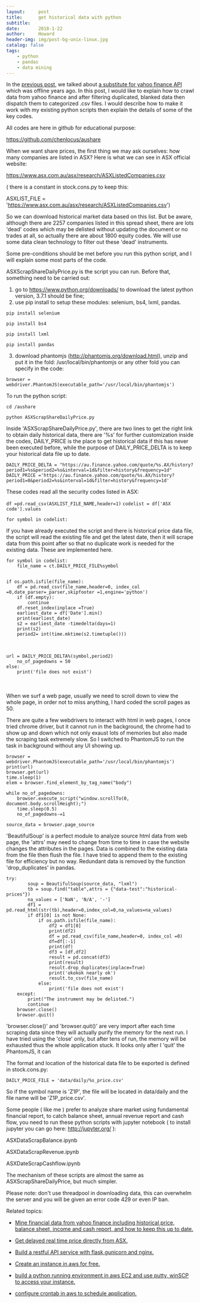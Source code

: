 ```yaml
---
layout:     post
title:      get historical data with python
subtitle:   
date:       2018-1-22
author:     Howard
header-img: img/post-bg-unix-linux.jpg
catalog: false
tags:
    - python
    - pandas
    - data mining
---
```






In the [previous post](http://engineerman.club/2018/01/20/Way-to-get-existing-data-and-organize-in-your-own-use/), we talked about [a substitute for yahoo finance API](http://engineerman.club/2018/01/20/Way-to-get-existing-data-and-organize-in-your-own-use/)  which was offline years ago.  In this post, I would like to explain how to crawl data from yahoo finance and after filtering duplicated, blanked data then dispatch them to categorized .csv files.  I would describe how to make it work with my existing python scripts then explain the details of some of the key codes. 



All codes are here in github for educational purpose:

https://github.com/chenlocus/aushare



When we want share prices, the first thing we may ask ourselves: how many companies are listed in ASX?  Here is what we can see in ASX official website:

https://www.asx.com.au/asx/research/ASXListedCompanies.csv

( there is a constant in stock.cons.py to keep this:

ASXLIST_FILE = 'https://www.asx.com.au/asx/research/ASXListedCompanies.csv')



So we can download historical market data based on this list.  But be aware, although there are 2257 companies listed in this spread sheet,  there are lots 'dead' codes which may be delisted without updating the document or no trades at all, so actually there are about 1800 equity codes.  We will use some data clean technology to filter out these 'dead' instruments.



Some pre-conditions should be met before you run this python script, and I will explain some most parts of the code.  



ASXScrapShareDailyPrice.py is the script you can run. Before that, something need to be carried out:

1. go to https://www.python.org/downloads/ to download the latest python version, 3.7.1 should be fine;
2. use pip install to setup these modules: selenium, bs4, lxml, pandas. 

```
pip install selenium

pip install bs4

pip install lxml

pip install pandas
```

3. download phantomjs (http://phantomjs.org/download.html), unzip and put it in the fold:  /usr/local/bin/phantomjs or any other fold you can specify in the code: 

`browser = webdriver.PhantomJS(executable_path='/usr/local/bin/phantomjs')` 



To run the python script:

```
cd /aushare

python ASXScrapShareDailyPrice.py
```



Inside 'ASXScrapShareDailyPrice.py', there are two lines to get the right link to obtain daily historical data, there are '%s' for further customization inside the codes, DAILY_PRICE is the place  to get historical data if this has never been executed before,  while the purpose of  DAILY_PRICE_DELTA is to keep your historical data file up to date.



`DAILY_PRICE_DELTA = "https://au.finance.yahoo.com/quote/%s.AX/history?period1=%s&period2=%s&interval=1d&filter=history&frequency=1d"`
`DAILY_PRICE ='https://au.finance.yahoo.com/quote/%s.AX/history?period1=0&period2=%s&interval=1d&filter=history&frequency=1d'`



These codes read all the security codes listed in ASX:



`df =pd.read_csv(ASXLIST_FILE_NAME,header=1)`
`codelist = df['ASX code'].values`

`for symbol in codelist:`



If you have already executed the script and there is historical price data file, the script will read the existing file and get the latest date, then it will scrape data from this point after so that no duplicate work is needed for the existing data. These are implemented here. 

```
for symbol in codelist:
    file_name = ct.DAILY_PRICE_FILE%symbol
    
```

    if os.path.isfile(file_name):
        df = pd.read_csv(file_name,header=0, index_col =0,date_parser=_parser,skipfooter =1,engine='python')
        if (df.empty):
            continue
        df.reset_index(inplace =True)
        earliest_date = df['Date'].min()
        print(earliest_date)
        s2 = earliest_date -timedelta(days=1)
        print(s2)
        period2= int(time.mktime(s2.timetuple()))

​    

```
url = DAILY_PRICE_DELTA%(symbol,period2)
    no_of_pagedowns = 50
else:
    print('file does not exist')
```


​    
​    
When we surf a web page, usually we need to scroll down to view the whole page, in order not to miss anything, I hard coded the scroll pages as 50. 


There are quite a few webdrivers to interact with html in web pages, I once tried chrome driver, but it cannot run in the background, the chrome had to show up and down which not only exaust lots of memories but also made the scraping task extremely slow. So I switched to PhantomJS to run the task in background without any UI showing up.



```
browser = webdriver.PhantomJS(executable_path='/usr/local/bin/phantomjs')                
print(url)
browser.get(url)
time.sleep(1)
elem = browser.find_element_by_tag_name("body")
```

   

    while no_of_pagedowns:
        browser.execute_script("window.scrollTo(0, document.body.scrollHeight);")
        time.sleep(0.5)
        no_of_pagedowns-=1
        
    source_data = browser.page_source    




'BeautifulSoup' is a perfect module to analyze source html data from web page,  the 'attrs' may need to change from time to time in case the website changes the attributes in the pages.  Data is combined to the existing data from the file then flush the file. I have tried to append them to the existing file for efficiency but no way.  Redundant data is removed by the function  'drop_duplicates' in pandas. 

```
try:
        soup = BeautifulSoup(source_data, "lxml")
        tb = soup.find("table",attrs = {"data-test":"historical-prices"})
        na_values = ['NaN', 'N/A', '-']
        df1 = pd.read_html(str(tb),header=0,index_col=0,na_values=na_values)
        if df1[0] is not None:
            if os.path.isfile(file_name):
                df2 = df1[0]
                print(df2)
                df = pd.read_csv(file_name,header=0, index_col =0)
                df=df[:-1]
                print(df)
                df3 = [df,df2]
                result = pd.concat(df3)
                print(result)
                result.drop_duplicates(inplace=True)
                print('okokok nearly ok')
                result.to_csv(file_name)
            else:
                print('file does not exist')
    except:
        print("The instrument may be delisted.")
        continue
    browser.close()
    browser.quit()
```

'browser.close()' and 'browser.quit()' are very import after each time scraping data since they will actually purify the memory for the next run.  I have tried using the 'close' only, but after tens of run, the memory will be exhausted thus the whole application stuck. It looks only after I 'quit' the PhantomJS, it can  
    





The format and location of the historical data file to be exported is defined in stock.cons.py:

`DAILY_PRICE_FILE = 'data/daily/%s_price.csv'`



So if the symbol name is 'Z1P', the file will be located in data/daily and the file name will be 'Z1P_price.csv'.



Some people ( like me ) prefer to analyze share market using fundamental financial report, to catch balance sheet,  annual revenue report and cash flow, you need to run these python scripts with jupyter notebook ( to install jupyter you can go here: http://jupyter.org/ ):

ASXDataScrapBalance.ipynb

ASXDataScrapRevenue.ipynb

ASXDateScrapCashflow.ipynb



The mechanism of these scripts are almost the same as ASXScrapShareDailyPrice, but much simpler. 



Please note: don't use threadpool in downloading data, this can overwhelm the server and you will be given an error code 429 or even IP ban. 







Related topics: 

 - [Mine financial data from yahoo finance including historical price, balance sheet, income and cash report, and how to keep this up to date.](http://engineerman.club/2018/01/22/get-historical-data-with-python/)

 - [Get delayed real time price directly from ASX.](http://engineerman.club/2018/01/22/get-delayed-price-directly-from-ASX/)

 - [Build a restful API service with flask,gunicorn and nginx.](http://engineerman.club/2020/01/12/build-a-rest-API-service-to-provide-market-data-for-yourself/) 

 - [Create an instance in aws for free.](http://engineerman.club/2018/11/16/create-an-instance-in-aws-for-free/)

 - [build a python running environment in aws EC2 and use putty, winSCP to access your instance.](http://engineerman.club/2018/11/16/How-to-access-the-EC2-instance-in-AWS/)

 - [configure crontab in aws to schedule application.](http://engineerman.club/2018/11/16/Schedule-regular-tasks-in-AWS/)
